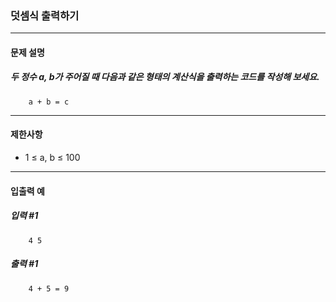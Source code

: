 ### 덧셈식 출력하기

***

#### 문제 설명
##### 두 정수 a, b가 주어질 때 다음과 같은 형태의 계산식을 출력하는 코드를 작성해 보세요.
```
    a + b = c
```

***

#### 제한사항
* 1 ≤ a, b ≤ 100

***

#### 입출력 예
##### 입력 #1
```
    4 5
```

##### 출력 #1
```
    4 + 5 = 9
```
